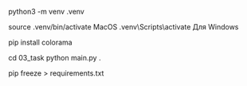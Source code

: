 python3 -m venv .venv

source .venv/bin/activate MacOS
.venv\Scripts\activate Для Windows

pip install colorama

cd 03_task
python main.py .

pip freeze > requirements.txt
